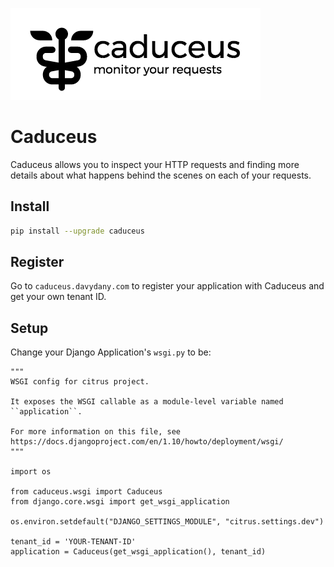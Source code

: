 
![caduceus](./img/caduceus-logo.png)

# Caduceus

Caduceus allows you to inspect your HTTP requests and finding more details
about what happens behind the scenes on each of your requests.

## Install

```bash
pip install --upgrade caduceus
```

## Register

Go to `caduceus.davydany.com` to register your application with Caduceus
and get your own tenant ID.

## Setup

Change your Django Application's `wsgi.py` to be:

```
"""
WSGI config for citrus project.

It exposes the WSGI callable as a module-level variable named ``application``.

For more information on this file, see
https://docs.djangoproject.com/en/1.10/howto/deployment/wsgi/
"""

import os

from caduceus.wsgi import Caduceus
from django.core.wsgi import get_wsgi_application

os.environ.setdefault("DJANGO_SETTINGS_MODULE", "citrus.settings.dev")

tenant_id = 'YOUR-TENANT-ID'
application = Caduceus(get_wsgi_application(), tenant_id)
```